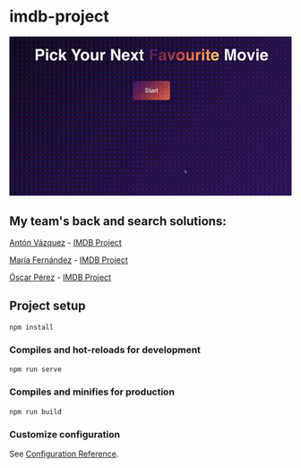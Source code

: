 # imdb-project
![Alt Text](https://github.com/zhuzilu/academy-project-imdb/blob/main/src/assets/demo.gif?raw=true)
## My team's back and search solutions:

[Antón Vázquez](https://github.com/AntonVazquez) - [IMDB Project](https://github.com/AntonVazquez/Springboot_ElasticSeach)
 
[María Fernández](https://github.com/mariaffnandez) - [IMDB Project](https://github.com/mariaffnandez/IMDBproject)
 
[Óscar Pérez](https://github.com/uo265488) - [IMDB Project](https://github.com/uo265488/SpringDataElastic_Getting_Started)

## Project setup
```
npm install
```

### Compiles and hot-reloads for development
```
npm run serve
```

### Compiles and minifies for production
```
npm run build
```

### Customize configuration
See [Configuration Reference](https://cli.vuejs.org/config/).
